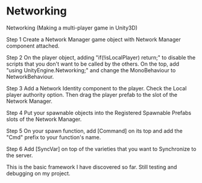 # Networking
Networking (Making a multi-player game in Unity3D)

Step 1 
Create a Network Manager game object with Network Manager component attached. 

Step 2 
On the player object, adding "if(!isLocalPlayer) return;" to disable the scripts that you don't want to be called by the   others. On the top, add "using UnityEngine.Networking;" and change the MonoBehaviour to NetworkBehaviour. 

Step 3 
Add a Network Identity component to the player. Check the Local player authority option. Then drag the player prefab to the slot of the Network Manager.

Step 4 
Put your spawnable objects into the Registered Spawnable Prefabs slots of the Network Manager.

Step 5 
On your spawn function, add [Command] on its top and add the "Cmd" prefix to your function's name.

Step 6 
Add [SyncVar] on top of the varieties that you want to Synchronize to the server.

This is the basic framework I have discovered so far. Still testing and debugging on my project.
